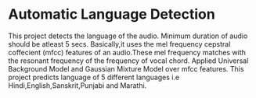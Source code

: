 # Automatic Language Detection

This project detects the language of the audio. Minimum duration of audio should be atleast 5 secs.
Basically,it uses the mel frequency cepstral coffecient (mfcc) features of an audio.These  mel frequency matches with the resonant frequency of the frequency of vocal chord.
Applied Universal Background Model and Gaussian Mixture Model over mfcc features.
This project predicts language of  5 different languages i.e Hindi,English,Sanskrit,Punjabi and Marathi.
